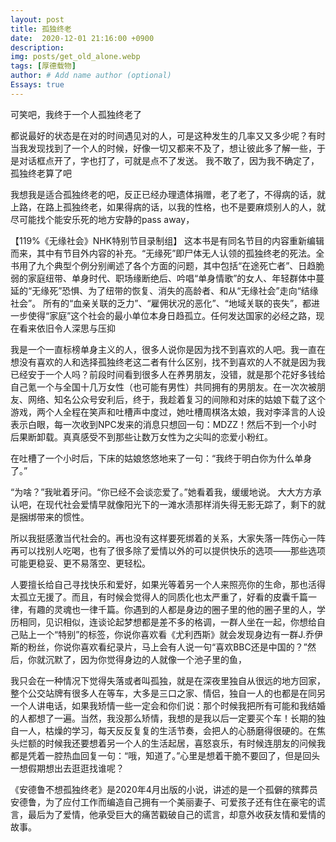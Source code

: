 ```yaml
---
layout: post
title: 孤独终老
date:  2020-12-01 21:16:00 +0900
description: 
img: posts/get_old_alone.webp
tags: [厚德载物]
author: # Add name author (optional)
Essays: true
---
```


可笑吧，我终于一个人孤独终老了

都说最好的状态是在对的时间遇见对的人，可是这种发生的几率又又多少呢？有时当我发现找到了一个人的时候，好像一切又都来不及了，想让彼此多了解一些，于是对话框点开了，字也打了，可就是点不了发送。
我不敢了，因为我不确定了，孤独终老算了吧

我想我是适合孤独终老的吧，反正已经办理遗体捐赠，老了老了，不得病的话，就上路，在路上孤独终老，如果得病的话，以我的性格，也不是要麻烦别人的人，就尽可能找个能安乐死的地方安静的pass away，


【119%《无缘社会》NHK特别节目录制组】
这本书是有同名节目的内容重新编辑而来，其中有节目外内容的补充。“无缘死”即尸体无人认领的孤独终老的死法。全书用了九个典型个例分别阐述了各个方面的问题，其中包括“在途死亡者”、日趋脆弱的家庭纽带、单身时代、职场缘断绝后、吟唱“单身情歌”的女人、年轻群体中蔓延的“无缘死”恐惧、为了纽带的恢复、消失的高龄者、和从“无缘社会”走向“结缘社会”。
所有的“血亲关联的乏力”、“雇佣状况的恶化”、“地域关联的丧失”，都进一步使得“家庭”这个社会的最小单位本身日趋孤立。任何发达国家的必经之路，现在看来依旧令人深思与压抑

我是一个一直标榜单身主义的人，很多人说你是因为找不到喜欢的人吧。我一直在想没有喜欢的人和选择孤独终老这二者有什么区别，找不到喜欢的人不就是因为我已经安于一个人吗？前段时间看到很多人在养男朋友，没错，就是那个花好多钱给自己氪一个与全国十几万女性（也可能有男性）共同拥有的男朋友。在一次次被朋友、网络、知名公众号安利后，终于，我趁着复习的间隙和对床的姑娘下载了这个游戏，两个人全程在笑声和吐槽声中度过，她吐槽周棋洛太娘，我对李泽言的人设表示白眼，每一次收到NPC发来的消息只想回一句：MDZZ！然后不到一个小时后果断卸载。真真感受不到那些让数万女性为之尖叫的恋爱小粉红。

在吐槽了一个小时后，下床的姑娘悠悠地来了一句：“我终于明白你为什么单身了。”

“为啥？”我呲着牙问。“你已经不会谈恋爱了。”她看着我，缓缓地说。
大大方方承认吧，在现代社会爱情早就像阳光下的一滩水渍那样消失得无影无踪了，剩下的就是捆绑带来的惯性。

所以我挺感激当代社会的。再也没有这样要死绑着的关系，大家失落一阵伤心一阵再可以找别人吃喝，也有了很多除了爱情以外的可以提供快乐的选项——那些选项可能更稳妥、更不易落空、更轻松。

人要擅长给自己寻找快乐和爱好，如果光等着另一个人来照亮你的生命，那也活得太孤立无援了。而且，有时候会觉得人的同质化也太严重了，好看的皮囊千篇一律，有趣的灵魂也一律千篇。你遇到的人都是身边的圈子里的他的圈子里的人，学历相同，见识相似，连谈论起梦想都是差不多的格调，一群人坐在一起，你想给自己贴上一个“特别”的标签，你说你喜欢看《尤利西斯》就会发现身边有一群J.乔伊斯的粉丝，你说你喜欢看纪录片，马上会有人说一句“喜欢BBC还是中国的？”然后，你就沉默了，因为你觉得身边的人就像一个池子里的鱼，

我只会在一种情况下觉得失落或者叫孤独，就是在深夜里独自从很远的地方回家，整个公交站牌有很多人在等车，大多是三口之家、情侣，独自一人的也都是在同另一个人讲电话，如果我矫情一些一定会和你们说：那个时候我把所有可能和我结婚的人都想了一遍。当然，我没那么矫情，我想的是我以后一定要买个车！长期的独自一人，枯燥的学习，每天反反复复的生活节奏，会把人的心肠磨得很硬的。在焦头烂额的时候我还要想着另一个人的生活起居，喜怒哀乐，有时候连朋友的问候我都是凭着一腔热血回复一句：“哦，知道了。”心里是想着干脆不要回了，但是回头一想假期想出去逛逛找谁呢？

《安德鲁不想孤独终老》是2020年4月出版的小说，讲述的是一个孤僻的殡葬员安德鲁，为了应付工作而编造自己拥有一个美丽妻子、可爱孩子还有住在豪宅的谎言，最后为了爱情，他承受巨大的痛苦戳破自己的谎言，却意外收获友情和爱情的故事。


